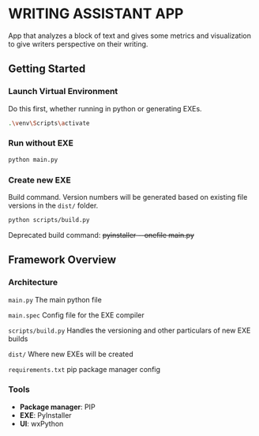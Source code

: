 # WRITING ASSISTANT APP

App that analyzes a block of text and gives some metrics and visualization to give writers perspective on their writing.

## Getting Started

### Launch Virtual Environment

Do this first, whether running in python or generating EXEs.

```bash
.\venv\Scripts\activate
```

### Run without EXE

```bash
python main.py
```

### Create new EXE

Build command. Version numbers will be generated based on existing file versions in the `dist/` folder.

```bash
python scripts/build.py
```

Deprecated build command:
~~pyinstaller --onefile main.py~~

## Framework Overview

### Architecture

`main.py` The main python file

`main.spec` Config file for the EXE compiler

`scripts/build.py` Handles the versioning and other particulars of new EXE builds

`dist/` Where new EXEs will be created

`requirements.txt` pip package manager config

### Tools

* **Package manager**: PIP
* **EXE**: PyInstaller
* **UI**: wxPython
